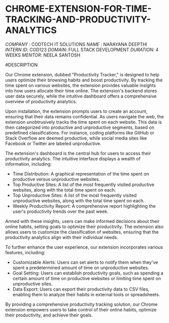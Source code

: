 # CHROME-EXTENSION-FOR-TIME-TRACKING-AND-PRODUCTIVITY-ANALYTICS

*COMPANY* : CODTECH IT SOLUTIONS
*NAME* : NARAYANA DEEPTHI
*INTERN ID*: COD123
*DOMAIN*: FULL STACK DEVELOPMENT
*DURATION*: 4 WEEKS
*MENTOR*: NEELA SANTOSH 

#DESCRIPTION

Our Chrome extension, dubbed "Productivity Tracker," is designed to help users optimize their browsing habits and boost productivity. By tracking the time spent on various websites, the extension provides valuable insights into how users allocate their time online. The extension's backend stores user data securely, while the intuitive dashboard offers a comprehensive overview of productivity analytics.

Upon installation, the extension prompts users to create an account, ensuring that their data remains confidential. As users navigate the web, the extension unobtrusively tracks the time spent on each website. This data is then categorized into productive and unproductive segments, based on predefined classifications. For instance, coding platforms like GitHub or Stack Overflow are deemed productive, while social media sites like Facebook or Twitter are labeled unproductive.

The extension's dashboard is the central hub for users to access their productivity analytics. The intuitive interface displays a wealth of information, including:

- Time Distribution: A graphical representation of the time spent on productive versus unproductive websites.
- Top Productive Sites: A list of the most frequently visited productive websites, along with the total time spent on each.
- Top Unproductive Sites: A list of the most frequently visited unproductive websites, along with the total time spent on each.
- Weekly Productivity Report: A comprehensive report highlighting the user's productivity trends over the past week.

Armed with these insights, users can make informed decisions about their online habits, setting goals to optimize their productivity. The extension also allows users to customize the classification of websites, ensuring that the productivity analytics align with their individual needs.

To further enhance the user experience, our extension incorporates various features, including:

- Customizable Alerts: Users can set alerts to notify them when they've spent a predetermined amount of time on unproductive websites.
- Goal Setting: Users can establish productivity goals, such as spending a certain amount of time on productive websites or limiting time spent on unproductive sites.
- Data Export: Users can export their productivity data to CSV files, enabling them to analyze their habits in external tools or spreadsheets.

By providing a comprehensive productivity tracking solution, our Chrome extension empowers users to take control of their online habits, optimize their productivity, and achieve their goals.

